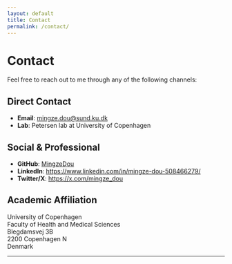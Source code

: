 ```yaml
---
layout: default
title: Contact
permalink: /contact/
---
```


# Contact

Feel free to reach out to me through any of the following channels:

## Direct Contact
- **Email**: [mingze.dou@sund.ku.dk](mailto:mingze.dou@sund.ku.dk)
- **Lab**: Petersen lab at University of Copenhagen

## Social & Professional
- **GitHub**: [MingzeDou](https://github.com/MingzeDou)
- **LinkedIn**: https://www.linkedin.com/in/mingze-dou-508466279/
- **Twitter/X**: https://x.com/mingze_dou

## Academic Affiliation
University of Copenhagen  
Faculty of Health and Medical Sciences  
Blegdamsvej 3B  
2200 Copenhagen N  
Denmark

---